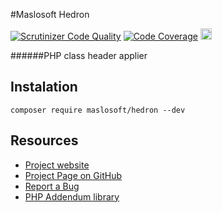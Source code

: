 #Maslosoft Hedron

[![Scrutinizer Code Quality](https://scrutinizer-ci.com/g/Maslosoft/Hedron/badges/quality-score.png?b=master)](https://scrutinizer-ci.com/g/Maslosoft/Hedron/?branch=master)
[![Code Coverage](https://scrutinizer-ci.com/g/Maslosoft/Hedron/badges/coverage.png?b=master)](https://scrutinizer-ci.com/g/Maslosoft/Hedron/?branch=master)
<img src="https://travis-ci.org/Maslosoft/Hedron.svg?branch=master" style="height:18px"/>

######PHP class header applier

## Instalation

    composer require maslosoft/hedron --dev

## Resources

 * [Project website](http://maslosoft.com/hedron/)
 * [Project Page on GitHub](https://github.com/Maslosoft/Hedron)
 * [Report a Bug](https://github.com/Maslosoft/Hedron/issues)
 * [PHP Addendum library](http://code.google.com/p/addendum/)


